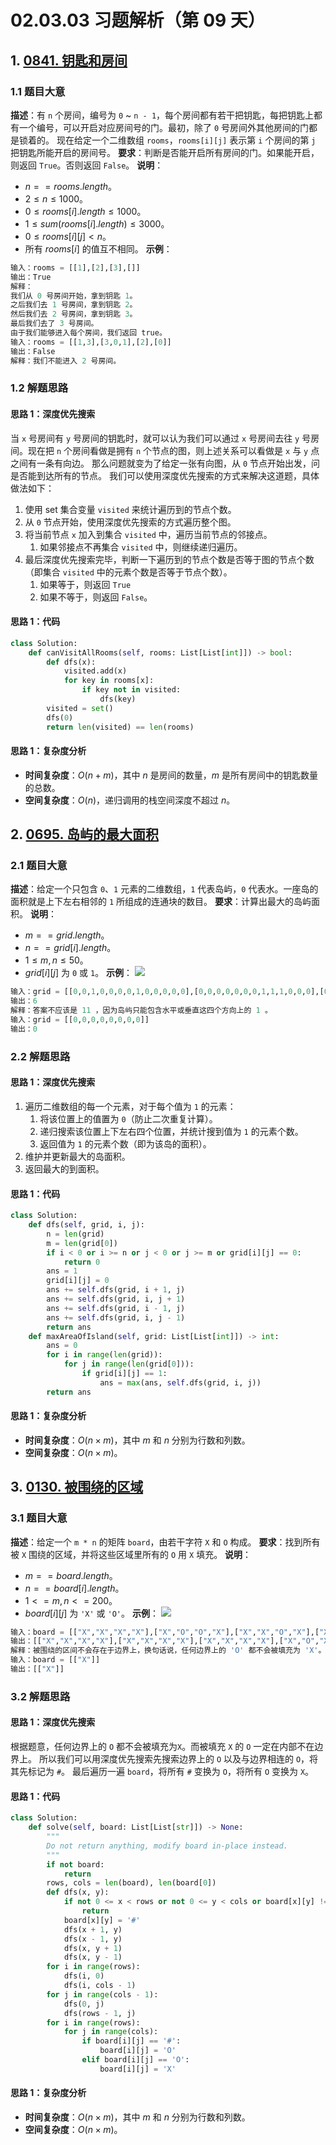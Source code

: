 # 02.03.03 习题解析（第 09 天）
## 1. [0841. 钥匙和房间](https://leetcode.cn/problems/keys-and-rooms/)
### 1.1 题目大意
**描述**：有 `n` 个房间，编号为 `0` ~ `n - 1`，每个房间都有若干把钥匙，每把钥匙上都有一个编号，可以开启对应房间号的门。最初，除了 `0` 号房间外其他房间的门都是锁着的。
现在给定一个二维数组 `rooms`，`rooms[i][j]` 表示第 `i` 个房间的第 `j` 把钥匙所能开启的房间号。
**要求**：判断是否能开启所有房间的门。如果能开启，则返回 `True`。否则返回 `False`。
**说明**：
- $n == rooms.length$。
- $2 \le n \le 1000$。
- $0 \le rooms[i].length \le 1000$。
- $1 \le sum(rooms[i].length) \le 3000$。
- $0 \le rooms[i][j] < n$。
- 所有 $rooms[i]$ 的值互不相同。
**示例**：
```python
输入：rooms = [[1],[2],[3],[]]
输出：True
解释：
我们从 0 号房间开始，拿到钥匙 1。
之后我们去 1 号房间，拿到钥匙 2。
然后我们去 2 号房间，拿到钥匙 3。
最后我们去了 3 号房间。
由于我们能够进入每个房间，我们返回 true。
输入：rooms = [[1,3],[3,0,1],[2],[0]]
输出：False
解释：我们不能进入 2 号房间。
```
### 1.2 解题思路
#### 思路 1：深度优先搜索
当 `x` 号房间有 `y` 号房间的钥匙时，就可以认为我们可以通过 `x` 号房间去往 `y` 号房间。现在把 `n` 个房间看做是拥有 `n` 个节点的图，则上述关系可以看做是 `x` 与 `y` 点之间有一条有向边。
那么问题就变为了给定一张有向图，从 `0` 节点开始出发，问是否能到达所有的节点。
我们可以使用深度优先搜索的方式来解决这道题，具体做法如下：
1. 使用 set 集合变量 `visited` 来统计遍历到的节点个数。
2. 从 `0` 节点开始，使用深度优先搜索的方式遍历整个图。
3. 将当前节点 `x` 加入到集合 `visited` 中，遍历当前节点的邻接点。
   1. 如果邻接点不再集合 `visited` 中，则继续递归遍历。
4. 最后深度优先搜索完毕，判断一下遍历到的节点个数是否等于图的节点个数（即集合 `visited` 中的元素个数是否等于节点个数）。
   1. 如果等于，则返回 `True`
   2. 如果不等于，则返回 `False`。
#### 思路 1：代码
```python
class Solution:
    def canVisitAllRooms(self, rooms: List[List[int]]) -> bool:
        def dfs(x):
            visited.add(x)
            for key in rooms[x]:
                if key not in visited:
                    dfs(key)
        visited = set()
        dfs(0)
        return len(visited) == len(rooms)
```
#### 思路 1：复杂度分析
- **时间复杂度**：$O(n + m)$，其中 $n$ 是房间的数量，$m$ 是所有房间中的钥匙数量的总数。
- **空间复杂度**：$O(n)$，递归调用的栈空间深度不超过 $n$。
## 2. [0695. 岛屿的最大面积](https://leetcode.cn/problems/max-area-of-island/)
### 2.1 题目大意
**描述**：给定一个只包含 `0`、`1` 元素的二维数组，`1` 代表岛屿，`0` 代表水。一座岛的面积就是上下左右相邻的 `1` 所组成的连通块的数目。
**要求**：计算出最大的岛屿面积。
**说明**：
- $m == grid.length$。
- $n == grid[i].length$。
- $1 \le m, n \le 50$。
- $grid[i][j]$ 为 `0` 或 `1`。
**示例**：
![](https://assets.leetcode.com/uploads/2021/05/01/maxarea1-grid.jpg)
```python
输入：grid = [[0,0,1,0,0,0,0,1,0,0,0,0,0],[0,0,0,0,0,0,0,1,1,1,0,0,0],[0,1,1,0,1,0,0,0,0,0,0,0,0],[0,1,0,0,1,1,0,0,1,0,1,0,0],[0,1,0,0,1,1,0,0,1,1,1,0,0],[0,0,0,0,0,0,0,0,0,0,1,0,0],[0,0,0,0,0,0,0,1,1,1,0,0,0],[0,0,0,0,0,0,0,1,1,0,0,0,0]]
输出：6
解释：答案不应该是 11 ，因为岛屿只能包含水平或垂直这四个方向上的 1 。
输入：grid = [[0,0,0,0,0,0,0,0]]
输出：0
```
### 2.2 解题思路
#### 思路 1：深度优先搜索
1. 遍历二维数组的每一个元素，对于每个值为 `1` 的元素：
   1. 将该位置上的值置为 `0`（防止二次重复计算）。
   2. 递归搜索该位置上下左右四个位置，并统计搜到值为 `1` 的元素个数。
   3. 返回值为 `1` 的元素个数（即为该岛的面积）。
2. 维护并更新最大的岛面积。
3. 返回最大的到面积。
#### 思路 1：代码
```python
class Solution:
    def dfs(self, grid, i, j):
        n = len(grid)
        m = len(grid[0])
        if i < 0 or i >= n or j < 0 or j >= m or grid[i][j] == 0:
            return 0
        ans = 1
        grid[i][j] = 0
        ans += self.dfs(grid, i + 1, j)
        ans += self.dfs(grid, i, j + 1)
        ans += self.dfs(grid, i - 1, j)
        ans += self.dfs(grid, i, j - 1)
        return ans
    def maxAreaOfIsland(self, grid: List[List[int]]) -> int:
        ans = 0
        for i in range(len(grid)):
            for j in range(len(grid[0])):
                if grid[i][j] == 1:
                    ans = max(ans, self.dfs(grid, i, j))
        return ans
```
#### 思路 1：复杂度分析
- **时间复杂度**：$O(n \times m)$，其中 $m$ 和 $n$ 分别为行数和列数。
- **空间复杂度**：$O(n \times m)$。
## 3. [0130. 被围绕的区域](https://leetcode.cn/problems/surrounded-regions/)
### 3.1 题目大意
**描述**：给定一个 `m * n` 的矩阵 `board`，由若干字符 `X` 和 `O` 构成。
**要求**：找到所有被 `X` 围绕的区域，并将这些区域里所有的 `O` 用 `X` 填充。
**说明**：
- $m == board.length$。
- $n == board[i].length$。
- $1 <= m, n <= 200$。
- $board[i][j]$ 为 `'X'` 或 `'O'`。
**示例**：
![](https://assets.leetcode.com/uploads/2021/02/19/xogrid.jpg)
```python
输入：board = [["X","X","X","X"],["X","O","O","X"],["X","X","O","X"],["X","O","X","X"]]
输出：[["X","X","X","X"],["X","X","X","X"],["X","X","X","X"],["X","O","X","X"]]
解释：被围绕的区间不会存在于边界上，换句话说，任何边界上的 'O' 都不会被填充为 'X'。 任何不在边界上，或不与边界上的 'O' 相连的 'O' 最终都会被填充为 'X'。如果两个元素在水平或垂直方向相邻，则称它们是“相连”的。
输入：board = [["X"]]
输出：[["X"]]
```
### 3.2 解题思路
#### 思路 1：深度优先搜索
根据题意，任何边界上的 `O` 都不会被填充为`X`。而被填充 `X` 的 `O` 一定在内部不在边界上。
所以我们可以用深度优先搜索先搜索边界上的 `O` 以及与边界相连的 `O`，将其先标记为 `#`。
最后遍历一遍 `board`，将所有 `#` 变换为 `O`，将所有 `O` 变换为 `X`。
#### 思路 1：代码
```python
class Solution:
    def solve(self, board: List[List[str]]) -> None:
        """
        Do not return anything, modify board in-place instead.
        """
        if not board:
            return
        rows, cols = len(board), len(board[0])
        def dfs(x, y):
            if not 0 <= x < rows or not 0 <= y < cols or board[x][y] != 'O':
                return
            board[x][y] = '#'
            dfs(x + 1, y)
            dfs(x - 1, y)
            dfs(x, y + 1)
            dfs(x, y - 1)
        for i in range(rows):
            dfs(i, 0)
            dfs(i, cols - 1)
        for j in range(cols - 1):
            dfs(0, j)
            dfs(rows - 1, j)
        for i in range(rows):
            for j in range(cols):
                if board[i][j] == '#':
                    board[i][j] = 'O'
                elif board[i][j] == 'O':
                    board[i][j] = 'X'
```
#### 思路 1：复杂度分析
- **时间复杂度**：$O(n \times m)$，其中 $m$ 和 $n$ 分别为行数和列数。
- **空间复杂度**：$O(n \times m)$。
